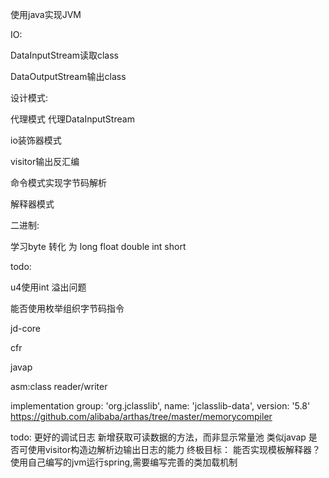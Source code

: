 使用java实现JVM

IO:

DataInputStream读取class

DataOutputStream输出class

设计模式:

代理模式 代理DataInputStream 

io装饰器模式 

visitor输出反汇编 

命令模式实现字节码解析 

解释器模式 

二进制:

学习byte 转化 为 long float double int short 

todo:

u4使用int 溢出问题 

能否使用枚举组织字节码指令

jd-core 

cfr 

javap 

asm:class reader/writer 

implementation group: 'org.jclasslib', name: 'jclasslib-data', version: '5.8'
https://github.com/alibaba/arthas/tree/master/memorycompiler

todo:
更好的调试日志
新增获取可读数据的方法，而非显示常量池 类似javap 
是否可使用visitor构造边解析边输出日志的能力
终极目标：
能否实现模板解释器？
使用自己编写的jvm运行spring,需要编写完善的类加载机制
